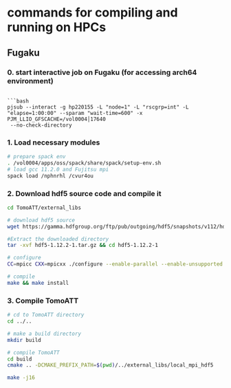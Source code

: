 # commands for compiling and running on HPCs


## Fugaku

### 0. start interactive job on Fugaku (for accessing arch64 environment)

```

```bash 
pjsub --interact -g hp220155 -L "node=1" -L "rscgrp=int" -L "elapse=1:00:00" --sparam "wait-time=600" -x PJM_LLIO_GFSCACHE=/vol0004│17640
 --no-check-directory     
```


### 1. Load necessary modules 
```bash
# prepare spack env
. /vol0004/apps/oss/spack/share/spack/setup-env.sh
# load gcc 11.2.0 and Fujitsu mpi
spack load /nphnrhl /cvur4ou
```


### 2. Download hdf5 source code and compile it
```bash
cd TomoATT/external_libs

# download hdf5 source
wget https://gamma.hdfgroup.org/ftp/pub/outgoing/hdf5/snapshots/v112/hdf5-1.12.2-1.tar.gz

#Extract the downloaded directory
tar -xvf hdf5-1.12.2-1.tar.gz && cd hdf5-1.12.2-1

# configure
CC=mpicc CXX=mpicxx ./configure --enable-parallel --enable-unsupported --enable-shared --enable-cxx --prefix=$(pwd)/../local_mpi_hdf5

# compile
make && make install
```


### 3. Compile TomoATT
```bash
# cd to TomoATT directory
cd ../..

# make a build directory
mkdir build

# compile TomoATT
cd build
cmake .. -DCMAKE_PREFIX_PATH=$(pwd)/../external_libs/local_mpi_hdf5

make -j16
```